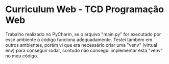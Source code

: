 # Curriculum Web - TCD Programação Web
Trabalho realizado no PyCharm, se o arquivo "main.py" for executado por esse ambiente o código funciona adequadamente. Testei também em outros ambientes, porém vi que era necessário criar uma "venv" (virtual env) para conseguir rodar, contudo não consegui implementar esta "venv" no meu código.
